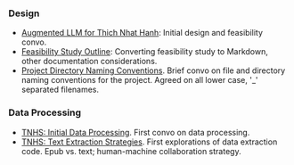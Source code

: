 ### Design
- [Augmented LLM for Thich Nhat Hanh](https://chatgpt.com/share/67190ad3-e42c-800b-be29-53a28c636190): Initial design and feasibility convo.
- [Feasibility Study Outline](https://chatgpt.com/share/67190b88-a7e8-800b-92ae-5b5e6c47d396): Converting feasibility study to Markdown, other documentation considerations.
- [Project Directory Naming Conventions](https://chatgpt.com/share/67190ec9-1e64-800b-923b-da759775504e). Brief convo on file and directory naming conventions for the project. Agreed on all lower case, '_' separated filenames.

### Data Processing
- [TNHS: Initial Data Processing](https://chatgpt.com/share/6719094b-5b04-800b-aa8e-44c41505ce15). First convo on data processing.
- [TNHS: Text Extraction Strategies](https://chatgpt.com/share/67190e47-0d04-800b-b480-e4410d4fc939). First explorations of data extraction code. Epub vs. text; human-machine collaboration strategy.
